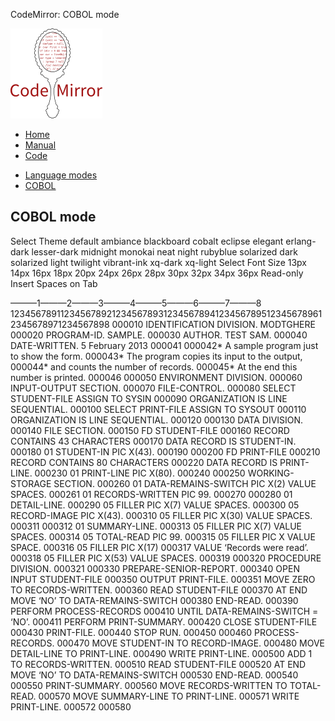 CodeMirror: COBOL mode

[<img src="../../doc/logo.png" id="logo" />](http://codemirror.net)

-   [Home](../../index.html)
-   [Manual](../../doc/manual.html)
-   [Code](https://github.com/marijnh/codemirror)

<!-- -->

-   [Language modes](../index.html)
-   <a href="#" class="active">COBOL</a>

COBOL mode
----------

Select Theme default ambiance blackboard cobalt eclipse elegant erlang-dark lesser-dark midnight monokai neat night rubyblue solarized dark solarized light twilight vibrant-ink xq-dark xq-light Select Font Size 13px 14px 16px 18px 20px 24px 26px 28px 30px 32px 34px 36px Read-only Insert Spaces on Tab

———1———2———3———4———5———6———7———8 12345678911234567892123456789312345678941234567895123456789612345678971234567898 000010 IDENTIFICATION DIVISION. MODTGHERE 000020 PROGRAM-ID. SAMPLE. 000030 AUTHOR. TEST SAM. 000040 DATE-WRITTEN. 5 February 2013 000041 000042\* A sample program just to show the form. 000043\* The program copies its input to the output, 000044\* and counts the number of records. 000045\* At the end this number is printed. 000046 000050 ENVIRONMENT DIVISION. 000060 INPUT-OUTPUT SECTION. 000070 FILE-CONTROL. 000080 SELECT STUDENT-FILE ASSIGN TO SYSIN 000090 ORGANIZATION IS LINE SEQUENTIAL. 000100 SELECT PRINT-FILE ASSIGN TO SYSOUT 000110 ORGANIZATION IS LINE SEQUENTIAL. 000120 000130 DATA DIVISION. 000140 FILE SECTION. 000150 FD STUDENT-FILE 000160 RECORD CONTAINS 43 CHARACTERS 000170 DATA RECORD IS STUDENT-IN. 000180 01 STUDENT-IN PIC X(43). 000190 000200 FD PRINT-FILE 000210 RECORD CONTAINS 80 CHARACTERS 000220 DATA RECORD IS PRINT-LINE. 000230 01 PRINT-LINE PIC X(80). 000240 000250 WORKING-STORAGE SECTION. 000260 01 DATA-REMAINS-SWITCH PIC X(2) VALUE SPACES. 000261 01 RECORDS-WRITTEN PIC 99. 000270 000280 01 DETAIL-LINE. 000290 05 FILLER PIC X(7) VALUE SPACES. 000300 05 RECORD-IMAGE PIC X(43). 000310 05 FILLER PIC X(30) VALUE SPACES. 000311 000312 01 SUMMARY-LINE. 000313 05 FILLER PIC X(7) VALUE SPACES. 000314 05 TOTAL-READ PIC 99. 000315 05 FILLER PIC X VALUE SPACE. 000316 05 FILLER PIC X(17) 000317 VALUE ‘Records were read’. 000318 05 FILLER PIC X(53) VALUE SPACES. 000319 000320 PROCEDURE DIVISION. 000321 000330 PREPARE-SENIOR-REPORT. 000340 OPEN INPUT STUDENT-FILE 000350 OUTPUT PRINT-FILE. 000351 MOVE ZERO TO RECORDS-WRITTEN. 000360 READ STUDENT-FILE 000370 AT END MOVE ‘NO’ TO DATA-REMAINS-SWITCH 000380 END-READ. 000390 PERFORM PROCESS-RECORDS 000410 UNTIL DATA-REMAINS-SWITCH = ‘NO’. 000411 PERFORM PRINT-SUMMARY. 000420 CLOSE STUDENT-FILE 000430 PRINT-FILE. 000440 STOP RUN. 000450 000460 PROCESS-RECORDS. 000470 MOVE STUDENT-IN TO RECORD-IMAGE. 000480 MOVE DETAIL-LINE TO PRINT-LINE. 000490 WRITE PRINT-LINE. 000500 ADD 1 TO RECORDS-WRITTEN. 000510 READ STUDENT-FILE 000520 AT END MOVE ‘NO’ TO DATA-REMAINS-SWITCH 000530 END-READ. 000540 000550 PRINT-SUMMARY. 000560 MOVE RECORDS-WRITTEN TO TOTAL-READ. 000570 MOVE SUMMARY-LINE TO PRINT-LINE. 000571 WRITE PRINT-LINE. 000572 000580
